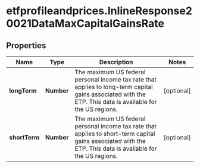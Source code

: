 # etfprofileandprices.InlineResponse20021DataMaxCapitalGainsRate

## Properties

Name | Type | Description | Notes
------------ | ------------- | ------------- | -------------
**longTerm** | **Number** | The maximum US federal personal income tax rate that applies to long-term capital gains associated with the ETP. This data is available for the US regions. | [optional] 
**shortTerm** | **Number** | The maximum US federal personal income tax rate that applies to short-term capital gains associated with the ETP. This data is available for the US regions. | [optional] 


